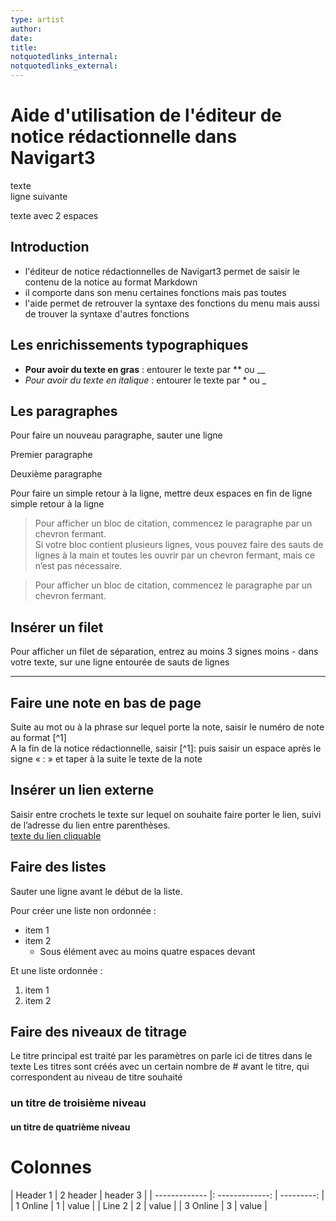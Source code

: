 ```yaml
---
type: artist
author: 
date: 
title: 
notquotedlinks_internal:
notquotedlinks_external:
---
```


# Aide d'utilisation de l'éditeur de notice rédactionnelle dans Navigart3


texte  
ligne suivante

texte  avec 2 espaces

## Introduction

* l'éditeur de notice rédactionnelles de Navigart3 permet de saisir le contenu de la notice au format Markdown
* il comporte dans son menu certaines fonctions mais pas toutes
* l'aide permet de retrouver la syntaxe des fonctions du menu mais aussi de trouver la syntaxe d'autres fonctions
 
## Les enrichissements typographiques
* **Pour avoir du texte en gras** : entourer le texte par ** ou __
* *Pour avoir du texte en italique* : entourer le texte par * ou _


## Les paragraphes

Pour faire un nouveau paragraphe, sauter une ligne

Premier paragraphe

Deuxième paragraphe   

Pour faire un simple retour à la ligne, mettre deux espaces en fin de ligne  
simple retour à la ligne

> Pour afficher un bloc de citation, commencez le paragraphe par un chevron fermant.   
> Si votre bloc contient plusieurs lignes, vous pouvez faire des sauts de lignes à la main et toutes les ouvrir par un chevron fermant, mais ce n’est pas nécessaire.
<!-- syntaxe pour séparer 2 blocs ; sans cela, ils fusionnent -->
> Pour afficher un bloc de citation, commencez le paragraphe par un chevron fermant.


## Insérer un filet
Pour afficher un filet de séparation, entrez au moins 3 signes moins - dans votre texte, sur une ligne entourée de sauts de lignes

---

## Faire une note en bas de page
Suite au mot ou à la phrase sur lequel porte la note, saisir le numéro de note au format [^1]  
A la fin de la notice rédactionnelle, saisir [^1]:
puis saisir un espace après le signe « : » et taper à la suite le texte de la note

## Insérer un lien externe
Saisir entre crochets le texte sur lequel on souhaite faire porter le lien, suivi de l’adresse du lien entre parenthèses.  
[texte du lien cliquable](http://adresse-du-lien-a-saisir-ou-coller "titre du lien")

## Faire des listes
Sauter une ligne avant le début de la liste.

Pour créer une liste non ordonnée :  

* item 1
* item 2
    * Sous élément avec au moins quatre espaces devant


Et une liste ordonnée :

1. item 1
2. item 2

## Faire des niveaux de titrage
Le titre principal est traité par les paramètres
on parle ici de titres dans le texte
Les titres sont créés avec un certain nombre de # avant le titre, qui correspondent au niveau de titre souhaité
### un titre de troisième niveau
#### un titre de quatrième niveau


# Colonnes


| Header 1      |     2 header    |   header 3 |
| ------------- |: -------------: | ---------: |
| 1 Online      |        1        |      value |
| Line 2        |        2        |      value |
| 3 Online      |        3        |      value |

